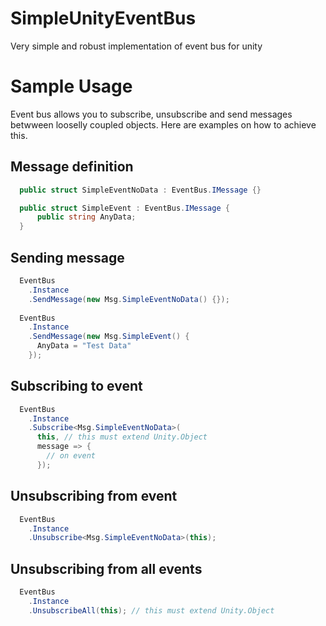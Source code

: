 # SimpleUnityEventBus
Very simple and robust implementation of event bus for unity
# Sample Usage
Event bus allows you to subscribe, unsubscribe and send messages betwween looselly coupled objects.
Here are examples on how to achieve this.

## Message definition

```C#
  public struct SimpleEventNoData : EventBus.IMessage {}

  public struct SimpleEvent : EventBus.IMessage {
      public string AnyData;
  }
```

## Sending message

```C#
  EventBus
    .Instance
    .SendMessage(new Msg.SimpleEventNoData() {});
    
  EventBus
    .Instance
    .SendMessage(new Msg.SimpleEvent() {
      AnyData = "Test Data"
    });
```

## Subscribing to event
```C#
  EventBus
    .Instance
    .Subscribe<Msg.SimpleEventNoData>(
      this, // this must extend Unity.Object
      message => {
        // on event
      });
```

## Unsubscribing from event

```C#
  EventBus
    .Instance
    .Unsubscribe<Msg.SimpleEventNoData>(this);
```

## Unsubscribing from all events

```C#
  EventBus
    .Instance
    .UnsubscribeAll(this); // this must extend Unity.Object
```

